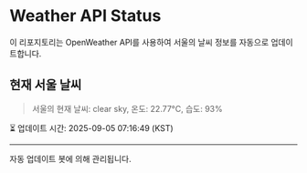 
# Weather API Status

이 리포지토리는 OpenWeather API를 사용하여 서울의 날씨 정보를 자동으로 업데이트합니다.

## 현재 서울 날씨
> 서울의 현재 날씨: clear sky, 온도: 22.77°C, 습도: 93%

⏳ 업데이트 시간: 2025-09-05 07:16:49 (KST)

---
자동 업데이트 봇에 의해 관리됩니다.
